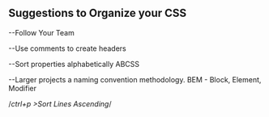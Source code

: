 ## Suggestions to Organize your CSS ##

--Follow Your Team

--Use comments to create headers

--Sort properties alphabetically ABCSS

--Larger projects a naming convention methodology. BEM - Block, Element, Modifier

/*ctrl+p >Sort Lines Ascending*/